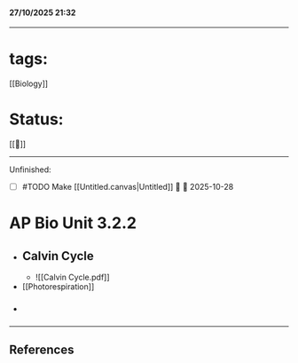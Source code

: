 #### 27/10/2025 21:32
---
# tags:
[[Biology]]
# Status: 
[[🌱]]

---

Unfinished:
- [ ] #TODO Make [[Untitled.canvas|Untitled]] 🔼 🛫 2025-10-28

# AP Bio Unit 3.2.2


- ## Calvin Cycle
	- ![[Calvin Cycle.pdf]]
- [[Photorespiration]]
- ### 
---
## References